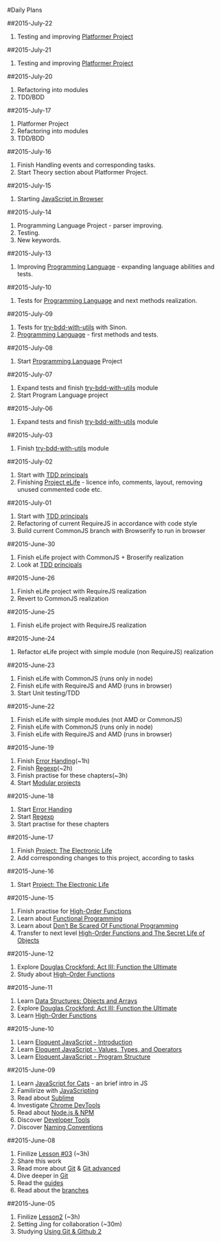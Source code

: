 #Daily Plans

##2015-July-22
1. Testing and improving [Platformer Project](https://github.com/olehkazban/Project-Platformer)

##2015-July-21
1. Testing and improving [Platformer Project](https://github.com/olehkazban/Project-Platformer)

##2015-July-20
1. Refactoring into modules
2. TDD/BDD

##2015-July-17
1. Platformer Project
2. Refactoring into modules
3. TDD/BDD

##2015-July-16
1. Finish Handling events and corresponding tasks.
2. Start Theory section about Platformer Project.

##2015-July-15
1. Starting [JavaScript in Browser](https://github.com/olehkazban/js-eng-init/blob/master/browser/dom.md)

##2015-July-14
1. Programming Language Project - parser improving.
2. Testing.
3. New keywords.

##2015-July-13
1. Improving [Programming Language](https://github.com/olehkazban/Programming-Language) - expanding language abilities and tests.

##2015-July-10
1. Tests for [Programming Language](https://github.com/olehkazban/Programming-Language) and next methods realization.

##2015-July-09
1. Tests for [try-bdd-with-utils](https://github.com/olehkazban/try-bdd-with-utils) with Sinon.
2. [Programming Language](https://github.com/olehkazban/Programming-Language) - first methods and tests.

##2015-July-08
1. Start [Programming Language](https://github.com/olehkazban/Programming-Language) Project

##2015-July-07
1. Expand tests and finish [try-bdd-with-utils](https://github.com/olehkazban/try-bdd-with-utils) module
2. Start Program Language project

##2015-July-06
1. Expand tests and finish [try-bdd-with-utils](https://github.com/olehkazban/try-bdd-with-utils) module

##2015-July-03
1. Finish [try-bdd-with-utils](https://github.com/olehkazban/try-bdd-with-utils) module

##2015-July-02
1. Start with [TDD principals](https://github.com/brotherhood-of-javascript/js-eng-init/blob/master/organize-code/unit-tests.md)
2. Finishing [Project eLife](https://github.com/olehkazban/eloquent-electronic-life) - licence info, comments, layout, removing unused commented code etc.

##2015-July-01
1. Start with [TDD principals](https://github.com/brotherhood-of-javascript/js-eng-init/blob/master/organize-code/unit-tests.md)
2. Refactoring of current RequireJS in accordance with code style
3. Build current CommonJS branch with Browserify to run in browser

##2015-June-30
1. Finish eLife project with CommonJS + Broserify realization
2. Look at [TDD principals](https://github.com/brotherhood-of-javascript/js-eng-init/blob/master/organize-code/unit-tests.md)

##2015-June-26
1. Finish eLife project with RequireJS realization
2. Revert to CommonJS realization

##2015-June-25
1. Finish eLife project with RequireJS realization

##2015-June-24
1. Refactor eLife project with simple module (non RequireJS) realization

##2015-June-23
1. Finish eLife with CommonJS (runs only in node)
2. Finish eLife with RequireJS and AMD (runs in browser)
3. Start Unit testing/TDD

##2015-June-22
1. Finish eLife with simple modules (not AMD or CommonJS)
2. Finish eLife with CommonJS (runs only in node)
3. Finish eLife with RequireJS and AMD (runs in browser)

##2015-June-19
1. Finish [Error Handing](http://eloquentjavascript.net/08_error.html)(~1h)
2. Finish [Regexp](http://eloquentjavascript.net/09_regexp.html)(~2h)
3. Finish practise for these chapters(~3h)
4. Start [Modular projects](https://github.com/brotherhood-of-javascript/js-eng-init/blob/master/organize-code/modules.md)

##2015-June-18

1. Start [Error Handing](http://eloquentjavascript.net/08_error.html)
2. Start [Regexp](http://eloquentjavascript.net/09_regexp.html)
3. Start practise for these chapters

##2015-June-17

1. Finish [Project: The Electronic Life](https://github.com/olehkazban/js-eng-init/blob/master/syntax/project-the-electronic-life.md)
2. Add corresponding changes to this project, according to tasks

##2015-June-16

1. Start [Project: The Electronic Life](https://github.com/olehkazban/js-eng-init/blob/master/syntax/project-the-electronic-life.md)

##2015-June-15

1. Finish practise for [High-Order Functions](https://github.com/olehkazban/js-eng-init/blob/master/syntax/high-order-functions.md)
2. Learn about [Functional Programming](http://scott.sauyet.com/Javascript/Talk/FunctionalProgramming/)
3. Learn about [Don’t Be Scared Of Functional Programming](http://www.smashingmagazine.com/2014/07/02/dont-be-scared-of-functional-programming/)
4. Transfer to next level [High-Order Functions and The Secret Life of Objects](https://github.com/olehkazban/js-eng-init/blob/master/syntax/the-secret-life-of-objects.md)

##2015-June-12

1. Explore [Douglas Crockford: Act III: Function the Ultimate](https://www.youtube.com/watch?v=ya4UHuXNygM)
2. Study about [High-Order Functions](https://github.com/olehkazban/js-eng-init/blob/master/syntax/high-order-functions.md)

##2015-June-11

1. Learn [Data Structures: Objects and Arrays](http://eloquentjavascript.net/04_data.html)
2. Explore [Douglas Crockford: Act III: Function the Ultimate](https://www.youtube.com/watch?v=ya4UHuXNygM)
3. Learn [High-Order Functions](https://github.com/olehkazban/js-eng-init/blob/master/syntax/high-order-functions.md)

##2015-June-10

1. Learn [Eloquent JavaScript - Introduction](http://eloquentjavascript.net/00_intro.html)
2. Learn [Eloquent JavaScript - Values, Types, and Operators](http://eloquentjavascript.net/01_values.html)
3. Learn [Eloquent JavaScript - Program Structure](http://eloquentjavascript.net/02_program_structure.html)

##2015-June-09

1. Learn [JavaScript for Cats](http://jsforcats.com/) - an brief intro in JS
2. Familirize with [JavaScripting](https://github.com/sethvincent/javascripting#javascripting)
3. Read about [Sublime](http://code.tutsplus.com/articles/perfect-workflow-in-sublime-text-free-course--net-27293)
4. Investigate [Chrome DevTools](http://discover-devtools.codeschool.com/?locale=en)
5. Read about [Node.js & NPM](https://github.com/sethvincent/javascripting#javascripting)
6. Discover [Developer Tools](https://github.com/olehkazban/js-eng-init/blob/master/bootcamp/tools-for-development.md#discover-developer-tools)
7. Discover [Naming Conventions](https://github.com/olehkazban/js-eng-init/blob/master/bootcamp/tools-for-development.md#naming-conventions)

##2015-June-08

1. Finilize [Lesson #03](https://www.udacity.com/course/viewer#!/c-ud775/l-3105028581/m-3066758967) (~3h)
2. Share this work
3. Read more about [Git](http://git-scm.com/docs) & [Git advanced](http://git-scm.com/book/en/v2)
4. Dive deeper in [Git](https://www.codeschool.com/paths/git)
5. Read the [guides](https://guides.github.com/)
6. Read about the [branches](http://nvie.com/posts/a-successful-git-branching-model/)

##2015-June-05

1. Finilize [Lesson2](https://www.udacity.com/) (~3h)
2. Setting Jing for collaboration (~30m)
3. Studying [Using Git & Github 2](https://github.com/Cyberixxx/js-eng-init/blob/master/bootcamp/tools-for-collaboration-2.md#use-git-and-github-2)